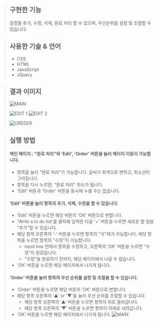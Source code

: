 > ## 구현한 기능
> 일정을 추가, 수정, 삭제, 완료 처리 할 수 있으며, 우선순위를 설정 및 조절할 수 있습니다.


> ## 사용한 기술 & 언어
> * CSS
> * HTML
> * JavaScript
> * JQuery


> ## 결과 이미지
> ![MAIN](https://user-images.githubusercontent.com/61776419/113503932-f9d00480-956f-11eb-9df9-f89094401b07.png)
> 
> ![EDIT 1](https://user-images.githubusercontent.com/61776419/113503945-03596c80-9570-11eb-8300-33da35f2ab4d.png)
> ![EDIT 2](https://user-images.githubusercontent.com/61776419/113503955-0b191100-9570-11eb-9f38-f28e11a099a7.png)
> 
> ![OREDER](https://user-images.githubusercontent.com/61776419/113503959-10765b80-9570-11eb-8e4b-d5d2454e05f3.png)





> ## 실행 방법
> #### 메인 페이지 : "완료 처리"와 'Edit', 'Order' 버튼을 눌러 페이지 이동이 가능합니다.
> * 항목을 눌러 "완료 처리"가 가능합니다. 글씨가 회색으로 변하고, 취소선이 그어집니다.
> * 항목을 다시 누르면, "완료 처리" 취소가 됩니다.
> * 'Edit' 버튼과 'Order' 버튼을 동시에 누를 수는 없습니다.
> 
> #### 'Edit' 버튼을 눌러 항목의 추가, 삭제, 수정을 할 수 있습니다.
> * 'Edit' 버튼을 누르면 해당 버튼이 'OK' 버튼으로 변합니다.
> * 'Write a to do list'를 클릭해 입력한 다음 '+' 버튼을 누르면 새로운 할 일을 "추가"할 수 있습니다.
> * 해당 항목 오른쪽의 '-' 버튼을 누르면 항목의 "삭"제가 가능합니다.
해당 항목을 누르면 항목의 "수정"이 가능합니다.
>   * input box 안에서 항목을 수정하고, 오른쪽의 'OK' 버튼을 누르면 "수정"이 완료됩니다.
>   * "수정"을 완료하기 전까지, 해당 페이지에서 나갈 수 없습니다.
> * 'OK' 버튼을 누르면 해당 페이지에서 나가게 됩니다.
> 
> #### 'Order' 버튼을 눌러 항목의 우선 순위를 설정 및 조절을 할 수 있습니다.
> * 'Order' 버튼을 누르면 해당 버튼이 'OK' 버튼으로 변합니다.
> * 해당 항목 오른쪽의 '▲' or '▼'을 눌러 우선 순위를 조절할 수 있습니다.
>   * 해당 항목 오른쪽의 '▲' 버튼을 누르면 항목이 위로 올라갑니다.
>   * 해당 항목 오른쪽의 '▼' 버튼을 누르면 항목이 아래로 내려갑니다.
> * 'OK' 버튼을 누르면 해당 페이지에서 나가게 됩니다.
![MAIN](https://user-images.githubusercontent.com/61776419/113503929-f63c7d80-956f-11eb-9b33-acf461fa4a23.png)
